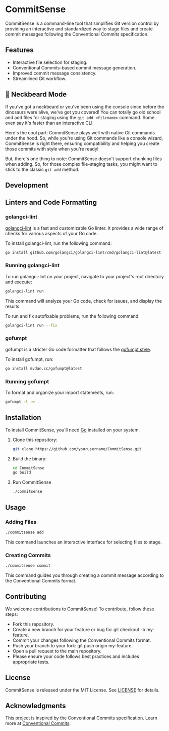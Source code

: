 # CommitSense

CommitSense is a command-line tool that simplifies Git version control by providing an interactive and standardized way to stage files and create commit messages following the Conventional Commits specification.

## Features

- Interactive file selection for staging.
- Conventional Commits-based commit message generation.
- Improved commit message consistency.
- Streamlined Git workflow.

## 🎩 Neckbeard Mode

If you've got a neckbeard or you've been using the console since before the dinosaurs were alive, we've got you covered! You can totally go old school and add files for staging using the `git add <filename>` command. Some even say it's faster than an interactive CLI.

Here's the cool part: CommitSense plays well with native Git commands under the hood. So, while you're using Git commands like a console wizard, CommitSense is right there, ensuring compatibility and helping you create those commits with style when you're ready!

But, there's one thing to note: CommitSense doesn't support chunking files when adding. So, for those complex file-staging tasks, you might want to stick to the classic `git add` method.

## Development

## Linters and Code Formatting

### golangci-lint

[golangci-lint](https://golangci-lint.run/) is a fast and customizable Go linter. It provides a wide range of checks for various aspects of your Go code.

To install golangci-lint, run the following command:

```bash
go install github.com/golangci/golangci-lint/cmd/golangci-lint@latest
```

### Running golangci-lint

To run golangci-lint on your project, navigate to your project's root directory and execute:

```bash
golangci-lint run
```
This command will analyze your Go code, check for issues, and display the results.

To run and fix autofixable problems, run the following command:

```bash
golangci-lint run --fix
```

### gofumpt

gofumpt is a stricter Go code formatter that follows the [gofumpt style](https://github.com/mvdan/gofumpt).

To install gofumpt, run:

```bash
go install mvdan.cc/gofumpt@latest
```

### Running gofumpt

To format and organize your import statements, run:

```bash
gofumpt -l -w .
```

## Installation

To install CommitSense, you'll need [Go](https://golang.org/) installed on your system.

1. Clone this repository:

    ```bash
    git clone https://github.com/yourusername/CommitSense.git
    ```

2. Build the binary:
    ```bash
    cd CommitSense
    go build
    ```

3. Run CommitSense
    ```bash
    ./commitsense
    ```

## Usage

### Adding Files

```bash
./commitsense add
```

This command launches an interactive interface for selecting files to stage.

### Creating Commits

```bash
./commitsense commit
```

This command guides you through creating a commit message according to the Conventional Commits format.

## Contributing
We welcome contributions to CommitSense! To contribute, follow these steps:

- Fork this repository.
- Create a new branch for your feature or bug fix: git checkout -b my-feature.
- Commit your changes following the Conventional Commits format.
- Push your branch to your fork: git push origin my-feature.
- Open a pull request to the main repository.
- Please ensure your code follows best practices and includes appropriate tests.

## License

CommitSense is released under the MIT License. See [LICENSE](LICENSE) for details.

## Acknowledgments
This project is inspired by the Conventional Commits specification. Learn more at [Conventional Commits](https://www.conventionalcommits.org/en/v1.0.0/).
